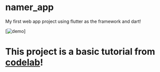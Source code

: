 # namer_app

My first web app project using flutter as the framework and dart!

[![demo](https://codelabs.developers.google.com/static/codelabs/flutter-codelab-first/img/d4afd1f43ab976f7.gif)]

# This project is a basic tutorial from [codelab](https://codelabs.developers.google.com/codelabs/flutter-codelab-first)!
